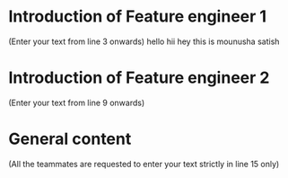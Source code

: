 # Introduction of Feature engineer 1
(Enter your text from line 3 onwards) 
hello 
hii
hey
this is mounusha satish




# Introduction of Feature engineer 2 
(Enter your text from line 9 onwards)




# General content
(All the teammates are requested to enter your text strictly in line 15 only)





